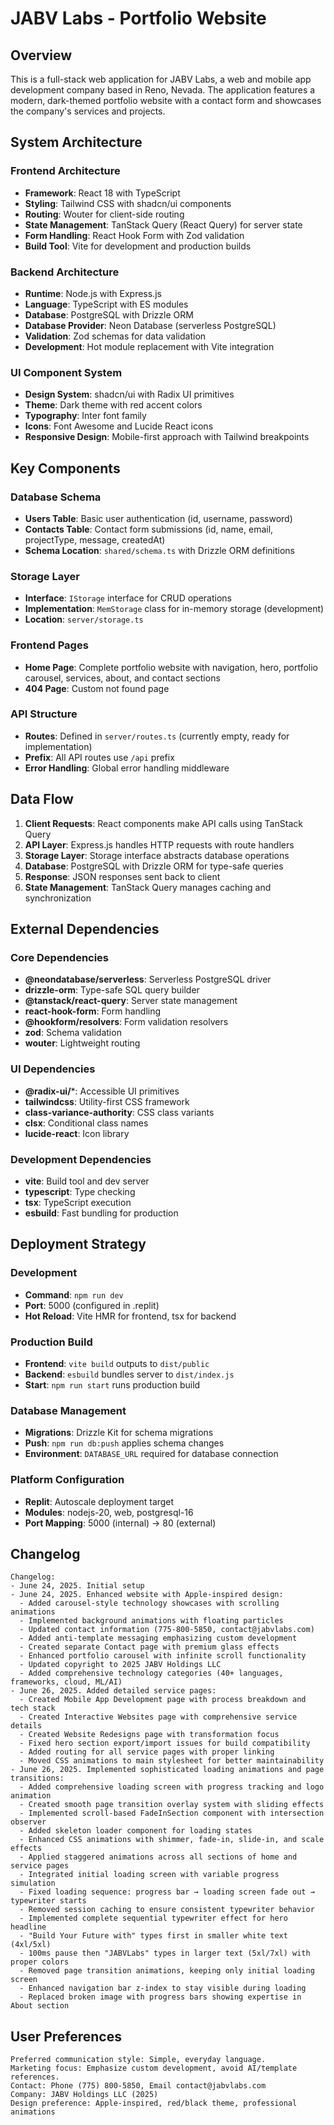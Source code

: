 # JABV Labs - Portfolio Website

## Overview

This is a full-stack web application for JABV Labs, a web and mobile app development company based in Reno, Nevada. The application features a modern, dark-themed portfolio website with a contact form and showcases the company's services and projects.

## System Architecture

### Frontend Architecture
- **Framework**: React 18 with TypeScript
- **Styling**: Tailwind CSS with shadcn/ui components
- **Routing**: Wouter for client-side routing
- **State Management**: TanStack Query (React Query) for server state
- **Form Handling**: React Hook Form with Zod validation
- **Build Tool**: Vite for development and production builds

### Backend Architecture
- **Runtime**: Node.js with Express.js
- **Language**: TypeScript with ES modules
- **Database**: PostgreSQL with Drizzle ORM
- **Database Provider**: Neon Database (serverless PostgreSQL)
- **Validation**: Zod schemas for data validation
- **Development**: Hot module replacement with Vite integration

### UI Component System
- **Design System**: shadcn/ui with Radix UI primitives
- **Theme**: Dark theme with red accent colors
- **Typography**: Inter font family
- **Icons**: Font Awesome and Lucide React icons
- **Responsive Design**: Mobile-first approach with Tailwind breakpoints

## Key Components

### Database Schema
- **Users Table**: Basic user authentication (id, username, password)
- **Contacts Table**: Contact form submissions (id, name, email, projectType, message, createdAt)
- **Schema Location**: `shared/schema.ts` with Drizzle ORM definitions

### Storage Layer
- **Interface**: `IStorage` interface for CRUD operations
- **Implementation**: `MemStorage` class for in-memory storage (development)
- **Location**: `server/storage.ts`

### Frontend Pages
- **Home Page**: Complete portfolio website with navigation, hero, portfolio carousel, services, about, and contact sections
- **404 Page**: Custom not found page

### API Structure
- **Routes**: Defined in `server/routes.ts` (currently empty, ready for implementation)
- **Prefix**: All API routes use `/api` prefix
- **Error Handling**: Global error handling middleware

## Data Flow

1. **Client Requests**: React components make API calls using TanStack Query
2. **API Layer**: Express.js handles HTTP requests with route handlers
3. **Storage Layer**: Storage interface abstracts database operations
4. **Database**: PostgreSQL with Drizzle ORM for type-safe queries
5. **Response**: JSON responses sent back to client
6. **State Management**: TanStack Query manages caching and synchronization

## External Dependencies

### Core Dependencies
- **@neondatabase/serverless**: Serverless PostgreSQL driver
- **drizzle-orm**: Type-safe SQL query builder
- **@tanstack/react-query**: Server state management
- **react-hook-form**: Form handling
- **@hookform/resolvers**: Form validation resolvers
- **zod**: Schema validation
- **wouter**: Lightweight routing

### UI Dependencies
- **@radix-ui/***: Accessible UI primitives
- **tailwindcss**: Utility-first CSS framework
- **class-variance-authority**: CSS class variants
- **clsx**: Conditional class names
- **lucide-react**: Icon library

### Development Dependencies
- **vite**: Build tool and dev server
- **typescript**: Type checking
- **tsx**: TypeScript execution
- **esbuild**: Fast bundling for production

## Deployment Strategy

### Development
- **Command**: `npm run dev`
- **Port**: 5000 (configured in .replit)
- **Hot Reload**: Vite HMR for frontend, tsx for backend

### Production Build
- **Frontend**: `vite build` outputs to `dist/public`
- **Backend**: `esbuild` bundles server to `dist/index.js`
- **Start**: `npm run start` runs production build

### Database Management
- **Migrations**: Drizzle Kit for schema migrations
- **Push**: `npm run db:push` applies schema changes
- **Environment**: `DATABASE_URL` required for database connection

### Platform Configuration
- **Replit**: Autoscale deployment target
- **Modules**: nodejs-20, web, postgresql-16
- **Port Mapping**: 5000 (internal) → 80 (external)

## Changelog

```
Changelog:
- June 24, 2025. Initial setup
- June 24, 2025. Enhanced website with Apple-inspired design:
  - Added carousel-style technology showcases with scrolling animations
  - Implemented background animations with floating particles
  - Updated contact information (775-800-5850, contact@jabvlabs.com)
  - Added anti-template messaging emphasizing custom development
  - Created separate Contact page with premium glass effects
  - Enhanced portfolio carousel with infinite scroll functionality
  - Updated copyright to 2025 JABV Holdings LLC
  - Added comprehensive technology categories (40+ languages, frameworks, cloud, ML/AI)
- June 26, 2025. Added detailed service pages:
  - Created Mobile App Development page with process breakdown and tech stack
  - Created Interactive Websites page with comprehensive service details
  - Created Website Redesigns page with transformation focus
  - Fixed hero section export/import issues for build compatibility
  - Added routing for all service pages with proper linking
  - Moved CSS animations to main stylesheet for better maintainability
- June 26, 2025. Implemented sophisticated loading animations and page transitions:
  - Added comprehensive loading screen with progress tracking and logo animation
  - Created smooth page transition overlay system with sliding effects
  - Implemented scroll-based FadeInSection component with intersection observer
  - Added skeleton loader component for loading states
  - Enhanced CSS animations with shimmer, fade-in, slide-in, and scale effects
  - Applied staggered animations across all sections of home and service pages
  - Integrated initial loading screen with variable progress simulation
  - Fixed loading sequence: progress bar → loading screen fade out → typewriter starts
  - Removed session caching to ensure consistent typewriter behavior
  - Implemented complete sequential typewriter effect for hero headline
  - "Build Your Future with" types first in smaller white text (4xl/5xl)
  - 100ms pause then "JABVLabs" types in larger text (5xl/7xl) with proper colors
  - Removed page transition animations, keeping only initial loading screen
  - Enhanced navigation bar z-index to stay visible during loading
  - Replaced broken image with progress bars showing expertise in About section
```

## User Preferences

```
Preferred communication style: Simple, everyday language.
Marketing focus: Emphasize custom development, avoid AI/template references.
Contact: Phone (775) 800-5850, Email contact@jabvlabs.com
Company: JABV Holdings LLC (2025)
Design preference: Apple-inspired, red/black theme, professional animations
```